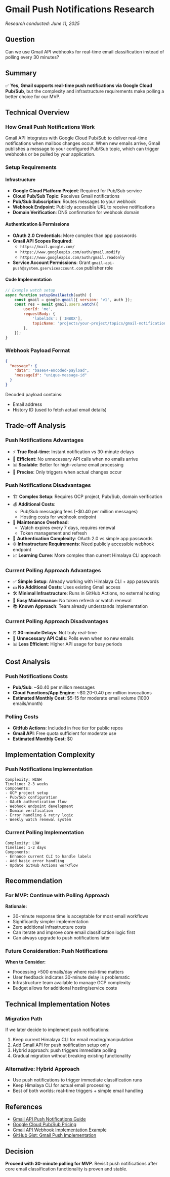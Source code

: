# Gmail Push Notifications Research

*Research conducted: June 11, 2025*

## Question
Can we use Gmail API webhooks for real-time email classification instead of polling every 30 minutes?

## Summary
✅ **Yes, Gmail supports real-time push notifications via Google Cloud Pub/Sub**, but the complexity and infrastructure requirements make polling a better choice for our MVP.

## Technical Overview

### How Gmail Push Notifications Work
Gmail API integrates with Google Cloud Pub/Sub to deliver real-time notifications when mailbox changes occur. When new emails arrive, Gmail publishes a message to your configured Pub/Sub topic, which can trigger webhooks or be pulled by your application.

### Setup Requirements

#### Infrastructure
- **Google Cloud Platform Project**: Required for Pub/Sub service
- **Cloud Pub/Sub Topic**: Receives Gmail notifications
- **Pub/Sub Subscription**: Routes messages to your webhook
- **Webhook Endpoint**: Publicly accessible URL to receive notifications
- **Domain Verification**: DNS confirmation for webhook domain

#### Authentication & Permissions
- **OAuth 2.0 Credentials**: More complex than app passwords
- **Gmail API Scopes Required**:
  - `https://mail.google.com/`
  - `https://www.googleapis.com/auth/gmail.modify`
  - `https://www.googleapis.com/auth/gmail.readonly`
- **Service Account Permissions**: Grant `gmail-api-push@system.gserviceaccount.com` publisher role

#### Code Implementation
```javascript
// Example watch setup
async function setupGmailWatch(auth) {
    const gmail = google.gmail({ version: 'v1', auth });
    const res = await gmail.users.watch({
        userId: 'me',
        requestBody: {
            'labelIds': ['INBOX'],
            topicName: 'projects/your-project/topics/gmail-notifications'
        },
    });
}
```

### Webhook Payload Format
```json
{
  "message": {
    "data": "base64-encoded-payload",
    "messageId": "unique-message-id"
  }
}
```

Decoded payload contains:
- Email address
- History ID (used to fetch actual email details)

## Trade-off Analysis

### Push Notifications Advantages
- ⚡ **True Real-time**: Instant notification vs 30-minute delays
- 🔋 **Efficient**: No unnecessary API calls when no emails arrive
- 📊 **Scalable**: Better for high-volume email processing
- 🎯 **Precise**: Only triggers when actual changes occur

### Push Notifications Disadvantages
- 🏗️ **Complex Setup**: Requires GCP project, Pub/Sub, domain verification
- 💰 **Additional Costs**: 
  - Pub/Sub messaging fees (~$0.40 per million messages)
  - Hosting costs for webhook endpoint
- 🔄 **Maintenance Overhead**: 
  - Watch expires every 7 days, requires renewal
  - Token management and refresh
- 🔐 **Authentication Complexity**: OAuth 2.0 vs simple app passwords
- 🌐 **Infrastructure Requirements**: Need publicly accessible webhook endpoint
- 📈 **Learning Curve**: More complex than current Himalaya CLI approach

### Current Polling Approach Advantages
- ✅ **Simple Setup**: Already working with Himalaya CLI + app passwords
- 💵 **No Additional Costs**: Uses existing Gmail access
- 🛠️ **Minimal Infrastructure**: Runs in GitHub Actions, no external hosting
- 🔧 **Easy Maintenance**: No token refresh or watch renewal
- 📚 **Known Approach**: Team already understands implementation

### Current Polling Approach Disadvantages
- ⏰ **30-minute Delays**: Not truly real-time
- 🔄 **Unnecessary API Calls**: Polls even when no new emails
- 📊 **Less Efficient**: Higher API usage for busy periods

## Cost Analysis

### Push Notifications Costs
- **Pub/Sub**: ~$0.40 per million messages
- **Cloud Functions/App Engine**: ~$0.20-0.40 per million invocations
- **Estimated Monthly Cost**: $5-15 for moderate email volume (1000 emails/month)

### Polling Costs
- **GitHub Actions**: Included in free tier for public repos
- **Gmail API**: Free quota sufficient for moderate use
- **Estimated Monthly Cost**: $0

## Implementation Complexity

### Push Notifications Implementation
```
Complexity: HIGH
Timeline: 2-3 weeks
Components:
- GCP project setup
- Pub/Sub configuration
- OAuth authentication flow
- Webhook endpoint development
- Domain verification
- Error handling & retry logic
- Weekly watch renewal system
```

### Current Polling Implementation  
```
Complexity: LOW
Timeline: 1-2 days
Components:
- Enhance current CLI to handle labels
- Add basic error handling
- Update GitHub Actions workflow
```

## Recommendation

### For MVP: Continue with Polling Approach
**Rationale:**
- 30-minute response time is acceptable for most email workflows
- Significantly simpler implementation
- Zero additional infrastructure costs
- Can iterate and improve core email classification logic first
- Can always upgrade to push notifications later

### Future Consideration: Push Notifications
**When to Consider:**
- Processing >500 emails/day where real-time matters
- User feedback indicates 30-minute delay is problematic
- Infrastructure team available to manage GCP complexity
- Budget allows for additional hosting/service costs

## Technical Implementation Notes

### Migration Path
If we later decide to implement push notifications:
1. Keep current Himalaya CLI for email reading/manipulation
2. Add Gmail API for push notification setup only
3. Hybrid approach: push triggers immediate polling
4. Gradual migration without breaking existing functionality

### Alternative: Hybrid Approach
- Use push notifications to trigger immediate classification runs
- Keep Himalaya CLI for actual email processing
- Best of both worlds: real-time triggers + simple email handling

## References
- [Gmail API Push Notifications Guide](https://developers.google.com/gmail/api/guides/push)
- [Google Cloud Pub/Sub Pricing](https://cloud.google.com/pubsub/pricing)
- [Gmail API Webhook Implementation Example](https://livefiredev.com/step-by-step-gmail-api-webhook-to-monitor-emails-node-js/)
- [GitHub Gist: Gmail Push Implementation](https://gist.github.com/tablekat/09a00b741c14aca51d18c738070cc545)

## Decision
**Proceed with 30-minute polling for MVP**. Revisit push notifications after core email classification functionality is proven and stable.